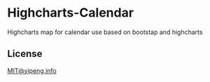 # Highcharts-Calendar
Highcharts map for calendar use
based on bootstap and highcharts

## License
MIT@yipeng.info
